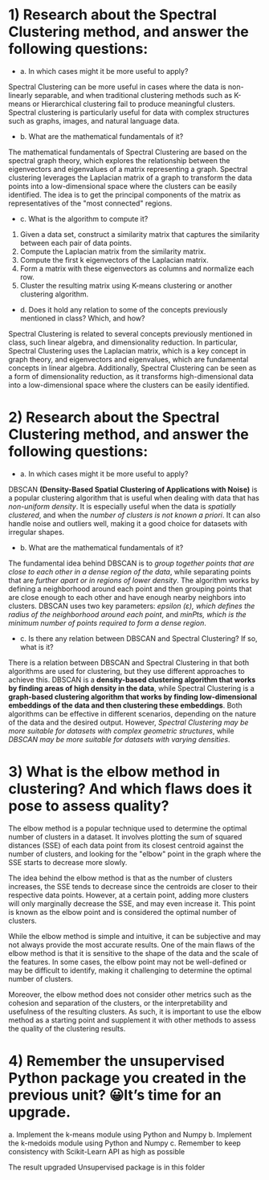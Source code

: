 # 1) Research about the Spectral Clustering method, and answer the following questions:
* a. In which cases might it be more useful to apply?

Spectral Clustering can be more useful in cases where the data is non-linearly separable, and when traditional clustering methods such as K-means or Hierarchical clustering fail to produce meaningful clusters. Spectral clustering is particularly useful for data with complex structures such as graphs, images, and natural language data.

* b. What are the mathematical fundamentals of it?

The mathematical fundamentals of Spectral Clustering are based on the spectral graph theory, which explores the relationship between the eigenvectors and eigenvalues of a matrix representing a graph. Spectral clustering leverages the Laplacian matrix of a graph to transform the data points into a low-dimensional space where the clusters can be easily identified. The idea is to get the principal components of the matrix as representatives of the "most connected" regions. 

* c. What is the algorithm to compute it?

1. Given a data set, construct a similarity matrix that captures the similarity between each pair of data points.
2. Compute the Laplacian matrix from the similarity matrix.
3. Compute the first k eigenvectors of the Laplacian matrix.
4. Form a matrix with these eigenvectors as columns and normalize each row.
5. Cluster the resulting matrix using K-means clustering or another clustering algorithm.

* d. Does it hold any relation to some of the concepts previously mentioned in class? Which, and how?

Spectral Clustering is related to several concepts previously mentioned in class, such linear algebra, and dimensionality reduction. In particular, Spectral Clustering uses the Laplacian matrix, which is a key concept in graph theory, and eigenvectors and eigenvalues, which are fundamental concepts in linear algebra. Additionally, Spectral Clustering can be seen as a form of dimensionality reduction, as it transforms high-dimensional data into a low-dimensional space where the clusters can be easily identified.

# 2) Research about the Spectral Clustering method, and answer the following questions:

* a. In which cases might it be more useful to apply?

DBSCAN __(Density-Based Spatial Clustering of Applications with Noise)__ is a popular clustering algorithm that is useful when dealing with data that has *non-uniform density*. It is especially useful when the data is *spatially clustered*, and when the *number of clusters is not known a priori*. It can also handle noise and outliers well, making it a good choice for datasets with irregular shapes.

* b. What are the mathematical fundamentals of it?

The fundamental idea behind DBSCAN is to *group together points that are close to each other in a dense region of the data*, while separating points that are *further apart or in regions of lower density*. The algorithm works by defining a neighborhood around each point and then grouping points that are close enough to each other and have enough nearby neighbors into clusters. DBSCAN uses two key parameters: *epsilon (ε), which defines the radius of the neighborhood around each point*, and *minPts, which is the minimum number of points required to form a dense region*.

* c. Is there any relation between DBSCAN and Spectral Clustering? If so, what is it?

There is a relation between DBSCAN and Spectral Clustering in that both algorithms are used for clustering, but they use different approaches to achieve this. DBSCAN is a __density-based clustering algorithm that works by finding areas of high density in the data__, while Spectral Clustering is a __graph-based clustering algorithm that works by finding low-dimensional embeddings of the data and then clustering these embeddings__. Both algorithms can be effective in different scenarios, depending on the nature of the data and the desired output. However, *Spectral Clustering may be more suitable for datasets with complex geometric structures*, while *DBSCAN may be more suitable for datasets with varying densities*.

# 3) What is the elbow method in clustering? And which flaws does it pose to assess quality?

The elbow method is a popular technique used to determine the optimal number of clusters in a dataset. It involves plotting the sum of squared distances (SSE) of each data point from its closest centroid against the number of clusters, and looking for the "elbow" point in the graph where the SSE starts to decrease more slowly.

The idea behind the elbow method is that as the number of clusters increases, the SSE tends to decrease since the centroids are closer to their respective data points. However, at a certain point, adding more clusters will only marginally decrease the SSE, and may even increase it. This point is known as the elbow point and is considered the optimal number of clusters.

While the elbow method is simple and intuitive, it can be subjective and may not always provide the most accurate results. One of the main flaws of the elbow method is that it is sensitive to the shape of the data and the scale of the features. In some cases, the elbow point may not be well-defined or may be difficult to identify, making it challenging to determine the optimal number of clusters.

Moreover, the elbow method does not consider other metrics such as the cohesion and separation of the clusters, or the interpretability and usefulness of the resulting clusters. As such, it is important to use the elbow method as a starting point and supplement it with other methods to assess the quality of the clustering results. 

# 4) Remember the unsupervised Python package you created in the previous unit? 😀It’s time for an upgrade.
a. Implement the k-means module using Python and Numpy
b. Implement the k-medoids module using Python and Numpy
c. Remember to keep consistency with Scikit-Learn API as high as possible

The result upgraded Unsupervised package is in this folder
